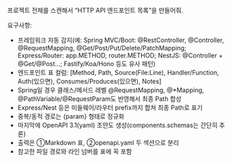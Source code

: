 프로젝트 전체를 스캔해서 “HTTP API 엔드포인트 목록”을 만들어줘.

요구사항:
- 프레임워크 자동 감지(예: Spring MVC/Boot: @RestController, @Controller, @RequestMapping, @Get/Post/Put/Delete/PatchMapping;
  Express/Router: app.METHOD, router.METHOD; NestJS: @Controller + @Get/@Post...; Fastify/Koa/Hono 등도 유사 패턴)
- 엔드포인트 표 컬럼: [Method, Path, Source(File:Line), Handler/Function, Auth(있으면), Consumes/Produces(있으면), Notes]
- Spring일 경우 클래스/메서드 레벨 @RequestMapping, @*Mapping, @PathVariable/@RequestParam도 반영해서 최종 Path 합성
- Express/Nest 등은 미들웨어/라우터 prefix까지 합쳐 최종 Path로 표기
- 중복/동적 경로는 {param} 형태로 정규화
- 마지막에 OpenAPI 3.1(yaml) 초안도 생성(components.schemas는 간단히 추론)
- 출력은 ①Markdown 표, ②openapi.yaml 두 섹션으로 분리
- 참고한 파일 경로와 라인 넘버를 표에 꼭 포함